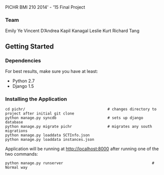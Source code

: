PICHR
BMI 210 2014' - '15
Final Project 
### Team
Emily Ye
Vincent D’Andrea
Kapil Kanagal
Leslie Kurt
Richard Tang

## Getting Started

### Dependencies

For best results, make sure you have at least:

* Python 2.7
* Django 1.5


### Installing the Application

    cd pichr/                                     # changes directory to project after initial git clone
    python manage.py syncdb                       # sets up django database
    python manage.py migrate pichr                # migrates any south migrations
    python manage.py loaddata SCTInfo.json
    python manage.py loaddata instances.json

Application will be running at [http://localhost:8000](http://localhost:8000) after running one of the two commands:

    python manage.py runserver                                        # Normal way
